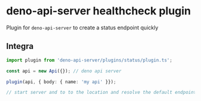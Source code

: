 # deno-api-server healthcheck plugin

Plugin for `deno-api-server` to create a status endpoint quickly


## Integra

```ts
import plugin from 'deno-api-server/plugins/status/plugin.ts';

const api = new Api({}); // deno api server

plugin(api, { body: { name: 'my api' }});

// start server and to to the location and resolve the default endpoint /status
```
